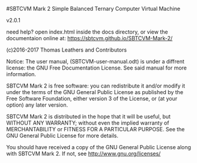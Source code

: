 #SBTCVM Mark 2
Simple Balanced Ternary Computer Virtual Machine

v2.0.1

need help? open index.html inside the docs directory,
or view the documentaion online at:
<https://sbtcvm.github.io/SBTCVM-Mark-2/>

(c)2016-2017 Thomas Leathers and Contributors

Notice: The user manual, (SBTCVM-user-manual.odt) is under a diffrent license:
the GNU Free Documentation License. See said manual for more information.


  SBTCVM Mark 2 is free software: you can redistribute it and/or modify
  it under the terms of the GNU General Public License as published by
  the Free Software Foundation, either version 3 of the License, or
  (at your option) any later version.
  
  SBTCVM Mark 2 is distributed in the hope that it will be useful,
  but WITHOUT ANY WARRANTY; without even the implied warranty of
  MERCHANTABILITY or FITNESS FOR A PARTICULAR PURPOSE. See the
  GNU General Public License for more details.
 
  You should have received a copy of the GNU General Public License
  along with SBTCVM Mark 2. If not, see <http://www.gnu.org/licenses/>
